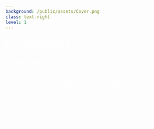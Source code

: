 ```yaml
---
background: /public/assets/Cover.png
class: text-right
level: 1
---
```


<!-- # หลักสูตรการพัฒนา Frontend ด้วย Vue3 -->
# Frontend 
# Development
# Course with Vue3

<p class="custom-subtitle"> (หลักสูตรการพัฒนา Frontend ด้วย Vue3) </p>

<div class="custom-display-credit abs-br m-6 text-xl">
  <p> Presented by Boonyawat Kwangta (บุณยวัฒน์ กวางต๊ะ) </p>
  <a href="https://github.com/slidevjs/slidev" target="_blank" class="slidev-icon-btn">
    <carbon:logo-github />
  </a>
</div>


<style>
.slidev-layout {
  padding: 28px;
  z-index: 0;
}
h1 {
  font-size: 2.5rem !important;
  line-height: 2.5rem !important;
  margin: 0 !important;
  margin-bottom: 16px !important;
  color: white !important;
  opacity: 0.8 !important;
}
.custom-subtitle {
  font-size: 1.5rem !important;
  margin: 0 !important;
  margin-bottom: 16px !important;
  color: white !important;
  opacity: 0.8 !important;
}
.custom-display-credit {
  display: flex !important;
  align-item: center !important;
}
.custom-display-credit p {
  margin-right: 4px !important;
  color: white !important;
  opacity: 0.8 !important;
}
</style>